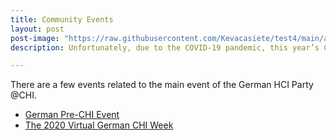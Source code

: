 ```yaml
---
title: Community Events
layout: post
post-image: "https://raw.githubusercontent.com/Kevacasiete/test4/main/assets/images/2020.jpg"
description: Unfortunately, due to the COVID-19 pandemic, this year’s CHI will not be held. In order to honor the tradition of the German HCI event, we curated this website to provide details of this year’s publications from the involved labs.

---
```


There are a few events related to the main event of the German HCI Party @CHI.

- [German Pre-CHI Event](https://kevacasiete.github.io/jeck/prechi/)
- [The 2020 Virtual German CHI Week](https://kevacasiete.github.io/jeck/virtualchi/)

